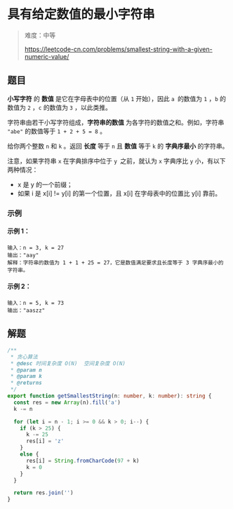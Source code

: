# 具有给定数值的最小字符串

> 难度：中等
>
> https://leetcode-cn.com/problems/smallest-string-with-a-given-numeric-value/

## 题目


**小写字符** 的 **数值** 是它在字母表中的位置（从 `1` 开始），因此 `a `的数值为 `1` ，`b` 的数值为 `2` ，`c` 的数值为 `3` ，以此类推。

字符串由若干小写字符组成，**字符串的数值** 为各字符的数值之和。例如，字符串 `"abe"` 的数值等于 `1 + 2 + 5 = 8` 。

给你两个整数 `n` 和 `k` 。返回 **长度** 等于 `n` 且 **数值** 等于 `k` 的 **字典序最小** 的字符串。

注意，如果字符串 `x` 在字典排序中位于 `y `之前，就认为 `x` 字典序比 `y` 小，有以下两种情况：

- x 是 y 的一个前缀；
- 如果 i 是 x[i] != y[i] 的第一个位置，且 x[i] 在字母表中的位置比 y[i] 靠前。
 
### 示例

#### 示例 1：

```
输入：n = 3, k = 27
输出："aay"
解释：字符串的数值为 1 + 1 + 25 = 27，它是数值满足要求且长度等于 3 字典序最小的字符串。
```

#### 示例 2：

```
输入：n = 5, k = 73
输出："aaszz"
```

## 解题

```ts
/**
 * 贪心算法
 * @desc 时间复杂度 O(N)  空间复杂度 O(N)
 * @param n
 * @param k
 * @returns
 */
export function getSmallestString(n: number, k: number): string {
  const res = new Array(n).fill('a')
  k -= n

  for (let i = n - 1; i >= 0 && k > 0; i--) {
    if (k > 25) {
      k -= 25
      res[i] = 'z'
    }
    else {
      res[i] = String.fromCharCode(97 + k)
      k = 0
    }
  }

  return res.join('')
}
```